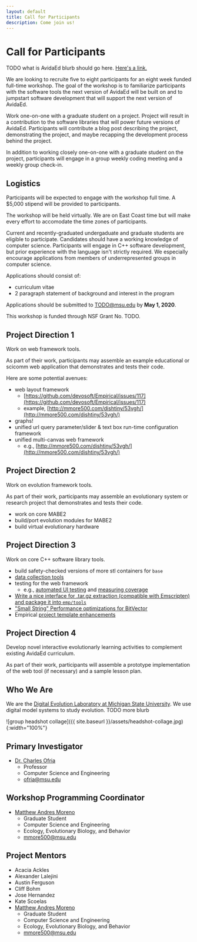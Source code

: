 ```yaml
---
layout: default
title: Call for Participants
description: Come join us!
---
```


# Call for Participants

TODO what is AvidaEd blurb should go here.
[Here's a link.](https://avida-ed.msu.edu/)

We are looking to recruite five to eight participants for an eight week funded full-time workshop.
The goal of the workshop is to familiarize participants with the software tools the next version of AvidaEd will be built on and to jumpstart software development that will support the next version of AvidaEd.

Work one-on-one with a graduate student on a project.
Project will result in a contribution to the software libraries that will power future versions of AvidaEd.
Participants will contribute a blog post describing the project, demonstrating the project, and maybe recapping the development process behind the project.

In addition to working closely one-on-one with a graduate student on the project, participants will engage in a group weekly coding meeting and a weekly group check-in.

## Logistics

Participants will be expected to engage with the workshop full time.
A $5,000 stipend will be provided to participants.

The workshop will be held virtually.
We are on East Coast time but will make every effort to accomodate the time zones of participants.

Current and recently-graduated undergaduate and graduate students are eligible to participate.
Candidates should have a working knowledge of computer science.
Participants will engage in C++ software development, but prior experience with the language isn't strictly required.
We especially encourage applications from members of underrepresented groups in computer science.

Applications should consist of:
* curriculum vitae
* 2 paragraph statement of background and interest in the program

Applications should be submitted to [TODO@msu.edu](TODO@msu.edu) by **May 1, 2020**.

This workshop is funded through NSF Grant No. TODO.

## Project Direction 1

Work on web framework tools.

As part of their work, participants may assemble an example educational or scicomm web application that demonstrates and tests their code.

Here are some potential avenues:

* web layout framework
  * [https://github.com/devosoft/Empirical/issues/117](https://github.com/devosoft/Empirical/issues/117)
  * example, [http://mmore500.com/dishtiny/53vgh/](http://mmore500.com/dishtiny/53vgh/)
* graphs!
* unified url query parameter/slider & text box run-time configuration framework
* unified multi-canvas web framework
  * e.g., [http://mmore500.com/dishtiny/53vgh/](http://mmore500.com/dishtiny/53vgh/)

## Project Direction 2

Work on evolution framework tools.

As part of their work, participants may assemble an evolutionary system or research project that demonstrates and tests their code.

* work on core MABE2
* build/port evolution modules for MABE2
* build virtual evolutionary hardware

## Project Direction 3

Work on core C++ software library tools.

* build safety-checked versions of more stl containers for `base`
* [data collection tools](https://github.com/devosoft/Empirical/issues/111)
* testing for the web framework
  * e.g., [automated UI testing](https://github.com/devosoft/Empirical/issues/177) and [measuring coverage](https://github.com/devosoft/Empirical/issues/184)
* [Write a nice interface for .tar.gz extraction (compatible with Emscripten) and package it into `emp/tools`](https://github.com/devosoft/Empirical/issues/260)
* ["Small String" Performance optimizations for BitVector](https://github.com/devosoft/Empirical/issues/262)
* Empirical [project template enhancements](https://github.com/devosoft/cookiecutter-empirical-project/issues)

## Project Direction 4

Develop novel interactive evolutionarly learning activities to complement existing AvidaEd curriculum.

As part of their work, participants will assemble a prototype implementation of the web tool (if necessary) and a sample lesson plan.

## Who We Are

We are the [Digital Evolution Laboratory at Michigan State University](https://devolab.org/).
We use digital model systems to study evolution.
TODO more blurb

![group headshot collage]({{ site.baseurl }}/assets/headshot-collage.jpg){:width="100%"}

## Primary Investigator

* [Dr. Charles Ofria](https://ofria.com)
  * Professor
  * Computer Science and Engineering
  * [ofria@msu.edu](ofria@msu.edu)

## Workshop Programming Coordinator

* [Matthew Andres Moreno](https://mmore500.github.io)
  * Graduate Student
  * Computer Science and Engineering
  * Ecology, Evolutionary Biology, and Behavior
  * [mmore500@msu.edu](mmore500@msu.edu)

## Project Mentors

* Acacia Ackles
* Alexander Lalejini
* Austin Ferguson
* Cliff Bohm
* Jose Hernandez
* Kate Scoelas
* [Matthew Andres Moreno](https://mmore500.github.io)
  * Graduate Student
  * Computer Science and Engineering
  * Ecology, Evolutionary Biology, and Behavior
  * [mmore500@msu.edu](mmore500@msu.edu)

